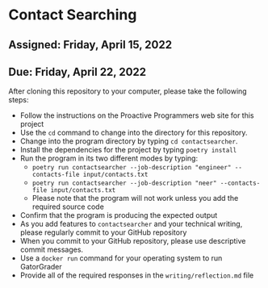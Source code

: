 # Contact Searching

## Assigned: Friday, April 15, 2022
## Due: Friday, April 22, 2022

After cloning this repository to your computer, please take the following steps:

- Follow the instructions on the Proactive Programmers web site for this project
- Use the `cd` command to change into the directory for this repository.
- Change into the program directory by typing `cd contactsearcher`.
- Install the dependencies for the project by typing `poetry install`
- Run the program in its two different modes by typing:
  - `poetry run contactsearcher --job-description "engineer" --contacts-file input/contacts.txt`
  - `poetry run contactsearcher --job-description "neer" --contacts-file input/contacts.txt`
  - Please note that the program will not work unless you add the required source code
- Confirm that the program is producing the expected output
- As you add features to `contactsearcher` and your technical writing, please regularly commit to your GitHub repository
- When you commit to your GitHub repository, please use descriptive commit messages.
- Use a `docker run` command for your operating system to run GatorGrader
- Provide all of the required responses in the `writing/reflection.md` file
